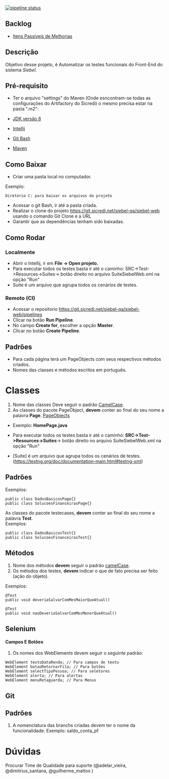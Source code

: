 [![pipeline status](https://git.sicredi.net/siebel-qa/siebel-web/badges/master/pipeline.svg)](https://git.sicredi.net/siebel-qa/siebel-web/commits/master)

## Backlog 
* [Itens Passiveis de Melhorias](src/test/resources/backlog_do_projeto/TODOLIST.md)


## Descrição
Objetivo desse projeto, é Automatizar os testes funcionais do Front-End do sistema *Siebel*.

## Pré-requisito
 - Ter o arquivo "settings" do Maven (Onde esncontram-se todas as configurações do Artifactory do Sicredi) o mesmo precisa estar na pasta ".m2":
 
- [JDK versão 8](https://www.oracle.com/technetwork/pt/java/javase/downloads/jdk8-downloads-2133151.html)
- [Intellij](https://www.jetbrains.com/idea/download/#section=windows)
- [Git Bash](https://git-scm.com/downloads)
- [Maven](https://maven.apache.org/download.cgi)

## Como Baixar
- Criar uma pasta local no computador.

Exemplo:
````
Diretório C: para baixar os arquivos do projeto
````
- Acessar o git Bash, ir até a pasta criada.
- Realizar o clone do projeto https://git.sicredi.net/siebel-qa/siebel-web usando o comando Git Clone e a URL  
- Garantir que as dependências tenham sido baixadas.


## Como Rodar

### Localmente
- Abrir o Intellij, ir em **File -> Open projeto.**
- Para executar todos os testes basta ir até o caminho: SRC->Test->Resources->Suites-> botão direito no arquivo SuiteSiebelWeb.xml na opção "Run"
- Suite é um arquivo que agrupa todos os cenários de testes.

### Remoto (CI)
- Acessar o repositorio https://git.sicredi.net/siebel-qa/siebel-web/pipelines 
- Clicar na botão **Run Pipeline**.
- No campo **Create for**, escolher a opção **Master**.
- Clicar no botão **Create Pipeline**. 

## Padrões
- Para cada página terá um PageObjects com seus respectivos métodos criados.
- Nomes das classes e métodos escritos em português. 

# Classes  
1. Nome das classes Deve seguir o padrão [CamelCase](https://google.github.io/styleguide/javaguide.html#s5.2.2-class-names). 
2. As classes do pacote PageObject, **devem** conter ao final do seu nome a palavra **Page**. 
[PageObjects](https://github.com/SeleniumHQ/selenium/wiki/PageObjects)  

- Exemplo: **HomePage.java**

- Para executar todos os testes basta ir até o caminho: **SRC->Test->Resources->Suites**-> botão direito no arquivo SuiteSiebelWeb.xml na opção "Run"
- [Suite] é um arquivo que agrupa todos os cenários de testes. (https://testng.org/doc/documentation-main.html#testng-xml)
## Padrões


Exemplos: 
````
public class DadosBasicosPage{}
public class SolucoesFinanceirasPage{}
```` 
As classes do pacote testecases, **devem** conter ao final do seu nome a palavra **Test**.  
Exemplos:
  ````
 public class DadosBasicosTest{}
 public class SolucoesFinanceirasTest{}
 ```` 
 
## Métodos 

1. Nome dos métodos **devem** seguir o padrão [camelCase](https://google.github.io/styleguide/javaguide.html#s5.2.3-method-names). 
2. Os métodos dos testes, **devem** indicar o que de fato precisa ser feito (ação do objeto).
   
Exemplos:
````
@Test
public void deveriaSalvarComMesMaiorQueAtual()

@Test
public void naoDeveriaSalvarComMesMenorQueAtual()
````

## Selenium
#### Campos E Botões

1. Os nomes dos WebElements devem seguir o seguinte padrão:

````
WebElement textoDataRenda; // Para campos de texto
WebElement botaoRetornarFila; // Para botões
WebElement selectTipoPessoa; // Para seletores
WebElement alerta; // Para alertas
WebElement menuRetaguarda; // Para Menus
````
## Git

## Padrões
1. A nomenclatura das branchs criadas devem ter o nome da funcionalidade. 
Exemplo: saldo_conta_pf

# Dúvidas
 Procurar Time de Qualidade para suporte (@adelar_vieira, @dimitrius_santana, @guilherme_mattos  )
